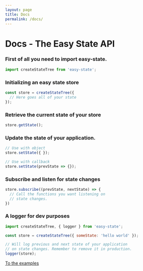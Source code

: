 ```yaml
---
layout: page
title: Docs
permalink: /docs/
---
```


# Docs - The Easy State API

### First of all you need to import easy-state.
```js
import createStateTree from 'easy-state';
```

### Initializing an easy state store
```js
const store = createStateTree({
  // Here goes all of your state
});
```

### Retrieve the current state of your store
```js
store.getState();
```

### Update the state of your application.
```js
// Use with object
store.setState({ });

// Use with callback
store.setState(prevState => {});
```

### Subscribe and listen for state changes
```js
store.subscribe((prevState, nextState) => {
  // Call the functions you want listening on
  // state changes.
})
```
### A logger for dev purposes
```js
import createStateTree, { logger } from 'easy-state';

const store = createStateTree({ someState: 'hello world' });

// Will log previous and next state of your application
// on state changes. Remember to remove it in production.
logger(store);
```

<div class="bottom-section">
  <a href="/easy-state/examples/" class="button button-primary">
    To the examples
  </a>
</div>
